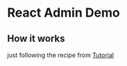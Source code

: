 # React Admin Demo

## How it works

just following the recipe from [Tutorial](https://marmelab.com/react-admin/Tutorial.html)
